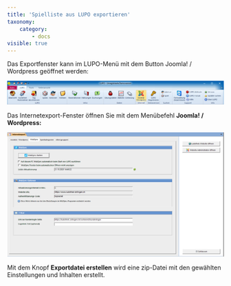 ```yaml
---
title: 'Spielliste aus LUPO exportieren'
taxonomy:
    category:
        - docs
visible: true
---
```


Das Exportfenster kann im LUPO-Menü mit dem Button Joomla! / Wordpress geöffnet werden:

![spielliste_exportfenster](../../images/spielliste_exportfenster.png)

Das Internetexport-Fenster öffnen Sie mit dem Menübefehl **Joomla! / Wordpress:**

![spielliste_internetexport ](../../images/spielliste_internetexport.png)

Mit dem Knopf **Exportdatei erstellen** wird eine zip-Datei mit den gewählten Einstellungen und Inhalten erstellt.

